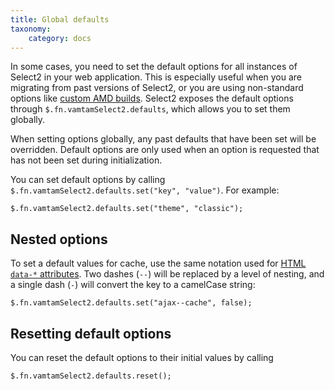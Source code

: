 ```yaml
---
title: Global defaults
taxonomy:
    category: docs
---
```


In some cases, you need to set the default options for all instances of Select2 in your web application. This is especially useful when you are migrating from past versions of Select2, or you are using non-standard options like [custom AMD builds](/getting-started/builds-and-modules#using-select2-with-amd-or-commonjs-loaders). Select2 exposes the default options through `$.fn.vamtamSelect2.defaults`, which allows you to set them globally.

When setting options globally, any past defaults that have been set will be overridden. Default options are only used when an option is requested that has not been set during initialization.

You can set default options by calling `$.fn.vamtamSelect2.defaults.set("key", "value")`.  For example:

```
$.fn.vamtamSelect2.defaults.set("theme", "classic");
```

## Nested options

To set a default values for cache, use the same notation used for [HTML `data-*` attributes](/configuration/data-attributes).  Two dashes (`--`) will be replaced by a level of nesting, and a single dash (`-`) will convert the key to a camelCase string:

```
$.fn.vamtamSelect2.defaults.set("ajax--cache", false);
```

## Resetting default options

You can reset the default options to their initial values by calling

```
$.fn.vamtamSelect2.defaults.reset();
```
